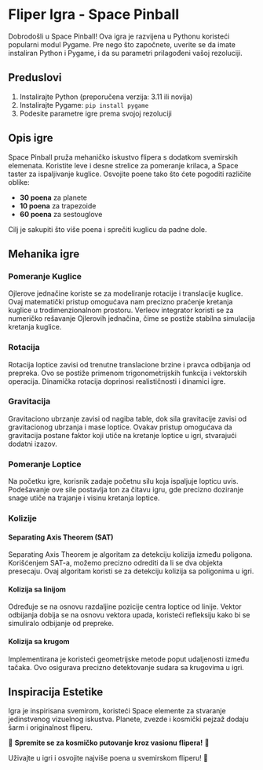 # Fliper Igra - Space Pinball

Dobrodošli u Space Pinball! Ova igra je razvijena u Pythonu koristeći popularni modul Pygame. Pre nego što započnete, uverite se da imate instaliran Python i Pygame, i da su parametri prilagođeni vašoj rezoluciji.

## Preduslovi
1. Instalirajte Python (preporučena verzija: 3.11 ili novija)
2. Instalirajte Pygame: `pip install pygame`
3. Podesite parametre igre prema svojoj rezoluciji

## Opis igre
Space Pinball pruža mehaničko iskustvo flipera s dodatkom svemirskih elemenata. Koristite leve i desne strelice za pomeranje krilaca, a Space taster za ispaljivanje kuglice. Osvojite poene tako što ćete pogoditi različite oblike:
- **30 poena** za planete
- **10 poena** za trapezoide
- **60 poena** za sestouglove

Cilj je sakupiti što više poena i sprečiti kuglicu da padne dole.

## Mehanika igre
### Pomeranje Kuglice
Ojlerove jednačine koriste se za modeliranje rotacije i translacije kuglice. Ovaj matematički pristup omogućava nam precizno praćenje kretanja kuglice u trodimenzionalnom prostoru. Verleov integrator koristi se za numeričko rešavanje Ojlerovih jednačina, čime se postiže stabilna simulacija kretanja kuglice.

### Rotacija
Rotacija loptice zavisi od trenutne translacione brzine i pravca odbijanja od prepreka. Ovo se postiže primenom trigonometrijskih funkcija i vektorskih operacija. Dinamička rotacija doprinosi realističnosti i dinamici igre.

### Gravitacija
Gravitaciono ubrzanje zavisi od nagiba table, dok sila gravitacije zavisi od gravitacionog ubrzanja i mase loptice. Ovakav pristup omogućava da gravitacija postane faktor koji utiče na kretanje loptice u igri, stvarajući dodatni izazov.

### Pomeranje Loptice
Na početku igre, korisnik zadaje početnu silu koja ispaljuje lopticu uvis. Podešavanje ove sile postavlja ton za čitavu igru, gde precizno doziranje snage utiče na trajanje i visinu kretanja loptice.

### Kolizije
#### Separating Axis Theorem (SAT)
Separating Axis Theorem je algoritam za detekciju kolizija između poligona. Korišćenjem SAT-a, možemo precizno odrediti da li se dva objekta presecaju. Ovaj algoritam koristi se za detekciju kolizija sa poligonima u igri.

#### Kolizija sa linijom
Određuje se na osnovu razdaljine pozicije centra loptice od linije. Vektor odbijanja dobija se na osnovu vektora upada, koristeći refleksiju kako bi se simuliralo odbijanje od prepreke.

#### Kolizija sa krugom
Implementirana je koristeći geometrijske metode poput udaljenosti između tačaka. Ovo osigurava precizno detektovanje sudara sa krugovima u igri.

## Inspiracija Estetike
Igra je inspirisana svemirom, koristeći Space elemente za stvaranje jedinstvenog vizuelnog iskustva. Planete, zvezde i kosmički pejzaž dodaju šarm i originalnost fliperu.

🌌 **Spremite se za kosmičko putovanje kroz vasionu flipera!** 🚀


Uživajte u igri i osvojite najviše poena u svemirskom fliperu! 🌠